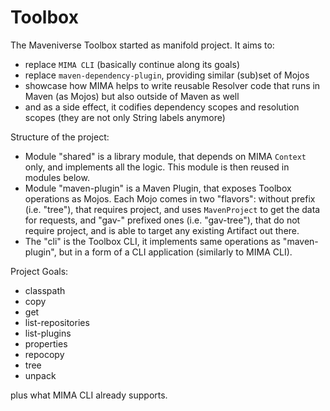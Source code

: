 # Toolbox

The Maveniverse Toolbox started as manifold project. It aims to:
* replace `MIMA CLI` (basically continue along its goals)
* replace `maven-dependency-plugin`, providing similar (sub)set of Mojos
* showcase how MIMA helps to write reusable Resolver code that runs in Maven (as Mojos) but also outside of Maven as well
* and as a side effect, it codifies dependency scopes and resolution scopes (they are not only String labels anymore)

Structure of the project:
* Module "shared" is a library module, that depends on MIMA `Context` only, and implements all the logic. This module is then reused in modules below.
* Module "maven-plugin" is a Maven Plugin, that exposes Toolbox operations as Mojos. Each Mojo comes in two
"flavors": without prefix (i.e. "tree"), that requires project, and uses `MavenProject` to get the data for requests, and "gav-" 
prefixed ones (i.e. "gav-tree"), that do not require project, and is able to target any existing Artifact out there.
* The "cli" is the Toolbox CLI, it implements same operations as "maven-plugin", but in a form of a CLI application (similarly to MIMA CLI).

Project Goals:
* classpath
* copy
* get
* list-repositories
* list-plugins
* properties
* repocopy
* tree
* unpack

plus what MIMA CLI already supports.